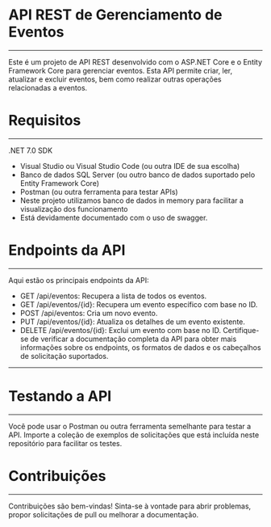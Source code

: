 # API REST de Gerenciamento de Eventos
---
Este é um projeto de API REST desenvolvido com o ASP.NET Core e o Entity Framework Core para gerenciar eventos. Esta API permite criar, ler, atualizar e excluir eventos, bem como realizar outras operações relacionadas a eventos.

# Requisitos
---
.NET 7.0 SDK
* Visual Studio ou Visual Studio Code (ou outra IDE de sua escolha)
* Banco de dados SQL Server (ou outro banco de dados suportado pelo Entity Framework Core)
* Postman (ou outra ferramenta para testar APIs)
* Neste projeto utilizamos banco de dados in memory para facilitar a visualização dos funcionamento
* Está devidamente documentado com o uso de swagger.

# Endpoints da API
---
Aqui estão os principais endpoints da API:

* GET /api/eventos: Recupera a lista de todos os eventos.
* GET /api/eventos/{id}: Recupera um evento específico com base no ID.
* POST /api/eventos: Cria um novo evento.
* PUT /api/eventos/{id}: Atualiza os detalhes de um evento existente.
* DELETE /api/eventos/{id}: Exclui um evento com base no ID.
Certifique-se de verificar a documentação completa da API para obter mais informações sobre os endpoints, os formatos de dados e os cabeçalhos de solicitação suportados.
---

# Testando a API
---
Você pode usar o Postman ou outra ferramenta semelhante para testar a API. Importe a coleção de exemplos de solicitações que está incluída neste repositório para facilitar os testes.

# Contribuições
---
Contribuições são bem-vindas! Sinta-se à vontade para abrir problemas, propor solicitações de pull ou melhorar a documentação.
